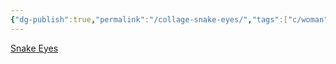 ```yaml
---
{"dg-publish":true,"permalink":"/collage-snake-eyes/","tags":["c/woman","c/hand","c/flower","c/red","s/snake","c/animal","c/face","c/rose"],"created":"2024-01-02T16:18:10.666-05:00","updated":"2024-01-02T16:18:50.373-05:00"}
---
```



[Snake Eyes](https://www.instagram.com/p/CBEh-VfBKcp/)
